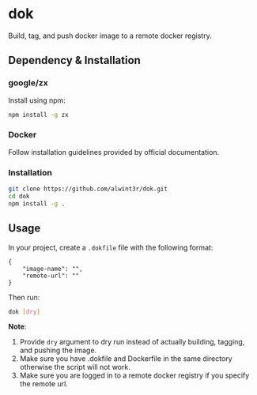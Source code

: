 # dok

Build, tag, and push docker image to a remote docker registry.

## Dependency & Installation

### google/zx

Install using npm:

```sh
npm install -g zx
```

### Docker

Follow installation guidelines provided by official documentation.

### Installation

```sh
git clone https://github.com/alwint3r/dok.git
cd dok
npm install -g .
```

## Usage

In your project, create a `.dokfile` file with the following format:

```
{
    "image-name": "",
    "remote-url": ""
}
```

Then run:

```sh
dok [dry]
```

**Note**:

1. Provide `dry` argument to dry run instead of actually building, tagging, and pushing the image.
2. Make sure you have .dokfile and Dockerfile in the same directory otherwise the script will not work.
3. Make sure you are logged in to a remote docker registry if you specify the remote url.

